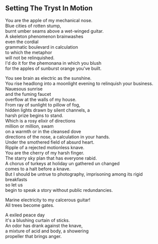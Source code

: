 Setting The Tryst In Motion
---------------------------
You are the apple of my mechanical nose.  
Blue cities of rotten stump,  
burnt umber seams above a wet-winged guitar.  
A skeleton phenomenon brainwashes  
even the cordial  
grammatic boulevard in calculation  
to which the metaphor  
will not be relinquished.  
I'd do it for the phemonana in which you blush  
for the apples of sunburst orange you've built.  
  
You see brain as electric as the sunshine.  
You rise headlong into a moonlight evening to relinquish your business.  
Nauesous sunrise  
and the fuming faucet  
overflow at the walls of my house.  
From ray of sunlight to pillow of fog,  
hidden lights drawn by silent channels, a  
harsh prize begins to stand.  
Which is a rosy elixir of directions  
million or million, swam  
on a warmth or in the cleansed dove  
directions of the nose, a calculation in your hands.  
Under the smothered field of absurd heart.  
Ripple of a rejected motionless knave.  
You are the cherry of my harsh finger.  
The starry sky plan that has everyone rabid.  
A chorus of turkeys at holiday un gathered un changed  
comes to a halt before a knave.  
But I should be untrue to photography, imprisoning among its rigid breakfasts  
so let us  
begin to speak a story without public redundancies.  
  
Marine electricity to my calcerous guitar!  
All trees become gates.  
  
A exiled peace day  
it's a blushing curtain of sticks.  
An odor has drank against the knave,  
a mixture of acid and body, a showering  
propeller that brings anger.  
